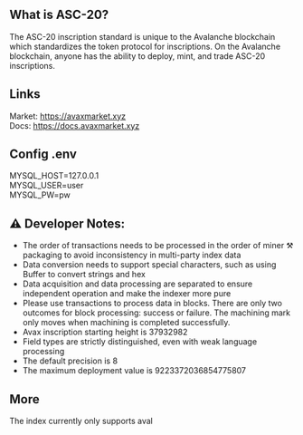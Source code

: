 ## What is ASC-20?

The ASC-20 inscription standard is unique to the Avalanche blockchain which standardizes the token protocol for inscriptions. On the Avalanche blockchain, anyone has the ability to deploy, mint, and trade ASC-20 inscriptions.

## Links

Market: https://avaxmarket.xyz \
Docs: https://docs.avaxmarket.xyz

## Config .env
MYSQL_HOST=127.0.0.1 \
MYSQL_USER=user \
MYSQL_PW=pw


## ⚠️ Developer Notes:

* The order of transactions needs to be processed in the order of miner ⚒️ packaging to avoid inconsistency in multi-party index data
* Data conversion needs to support special characters, such as using Buffer to convert strings and hex
* Data acquisition and data processing are separated to ensure independent operation and make the indexer more pure
* Please use transactions to process data in blocks. There are only two outcomes for block processing: success or failure. The machining mark only moves when machining is completed successfully.
* Avax inscription starting height is 37932982
* Field types are strictly distinguished, even with weak language processing
* The default precision is 8
* The maximum deployment value is 9223372036854775807

## More

The index currently only supports aval